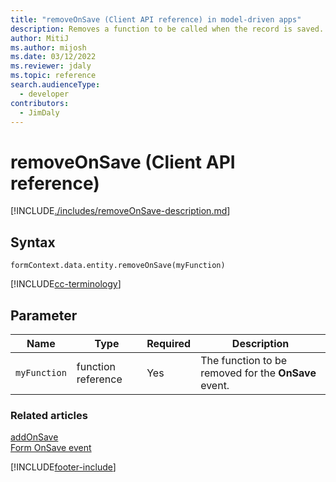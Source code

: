 ```yaml
---
title: "removeOnSave (Client API reference) in model-driven apps"
description: Removes a function to be called when the record is saved.
author: MitiJ
ms.author: mijosh
ms.date: 03/12/2022
ms.reviewer: jdaly
ms.topic: reference
search.audienceType: 
  - developer
contributors:
  - JimDaly
---
```

# removeOnSave (Client API reference)



[!INCLUDE[./includes/removeOnSave-description.md](./includes/removeOnSave-description.md)]

## Syntax

`formContext.data.entity.removeOnSave(myFunction)`

[!INCLUDE[cc-terminology](../../../../data-platform/includes/cc-terminology.md)]

## Parameter

|Name|Type|Required|Description|
|--|--|--|--|
|`myFunction`|function reference|Yes|The function to be removed for the **OnSave** event.

### Related articles

[addOnSave](addOnSave.md)   
[Form OnSave event](../events/form-onsave.md)

[!INCLUDE[footer-include](../../../../../includes/footer-banner.md)]
